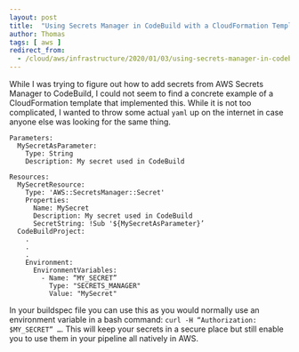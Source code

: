 ```yaml
---
layout: post
title:  "Using Secrets Manager in CodeBuild with a CloudFormation Template"
author: Thomas
tags: [ aws ]
redirect_from:
  - /cloud/aws/infrastructure/2020/01/03/using-secrets-manager-in-codebuild-with-cloudformation-template.html
---
```

While I was trying to figure out how to add secrets from AWS Secrets Manager to CodeBuild, I could not seem to find a concrete example of a CloudFormation template that implemented this.
While it is not too complicated, I wanted to throw some actual `yaml` up on the internet in case anyone else was looking for the same thing.

```
Parameters:
  MySecretAsParameter:
    Type: String
    Description: My secret used in CodeBuild

Resources:
  MySecretResource:
    Type: 'AWS::SecretsManager::Secret'
    Properties:
      Name: MySecret
      Description: My secret used in CodeBuild
      SecretString: !Sub '${MySecretAsParameter}’
  CodeBuildProject:
    .
    .
    .
    Environment:
      EnvironmentVariables:
        - Name: “MY_SECRET”
          Type: "SECRETS_MANAGER"
          Value: "MySecret"
```

In your buildspec file you can use this as you would normally use an environment variable in a bash command: `curl -H “Authorization: $MY_SECRET” …`.
This will keep your secrets in a secure place but still enable you to use them in your pipeline all natively in AWS.

